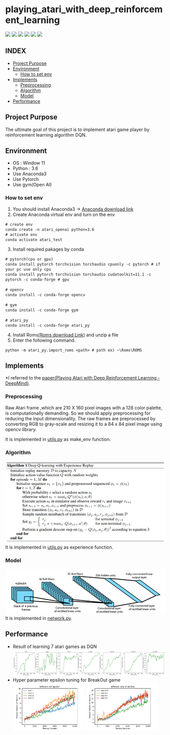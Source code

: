 # playing_atari_with_deep_reinforcement_learning
<div>
  <img src="https://user-images.githubusercontent.com/33629459/204558192-69946810-c81f-46b7-b76e-2f99cf0dc280.mp4">
  <img src="https://user-images.githubusercontent.com/33629459/204559261-0a8c1c93-c634-4639-b4de-8dec370f3a98.mp4">
  <img src="https://user-images.githubusercontent.com/33629459/204559552-5a247675-a4a4-4b99-9e2f-b894c47d31e0.mp4">
  <img src="https://user-images.githubusercontent.com/33629459/204559763-b5bd2840-c215-4a63-83a4-04cd251940f6.mp4">
  <img src="https://user-images.githubusercontent.com/33629459/204559927-7afd441b-3743-47c0-89aa-7dfcb3e183fd.mp4">
  <img src="https://user-images.githubusercontent.com/33629459/204560084-25783678-7eae-4d50-a2a3-a0dcac596796.mp4">
</div>

## INDEX
- [Project Purpose](#project-purpose)
- [Environment](#environment)
  * [How to set env](#how-to-set-env)
- [Implements](#implements)
  * [Preprocessing](#preprocessing)
  * [Algorithm](#algorithm)
  * [Model](#model)
- [Performance](#performance)

## Project Purpose
The ultimate goal of this project is to implement atari game player by reinforcement learning algorithm DQN.

## Environment
- OS : Window 11
- Python : 3.6
- Use Anaconda3
- Use Pytorch
- Use gym(Open AI)

### How to set env
1. You should install Anaconda3 -> [Anaconda download link](https://www.anaconda.com/)
2. Create Anaconda virtual env and turn on the env
```shell
# create env
conda create -n atari_openai python=3.6
# activate env
conda activate atari_test
```  
3. Install required pakages by conda
```shell
# pytorch(cpu or gpu)
conda install pytorch torchvision torchaudio cpuonly -c pytorch # if your pc use only cpu
conda install pytorch torchvision torchaudio cudatoolkit=11.1 -c pytorch -c conda-forge # gpu

# opencv 
conda install -c conda-forge opencv

# gym
conda install -c conda-forge gym

# atari_py
conda install -c conda-forge atari_py
```
4. Install Roms[(Roms download Link)](http://www.atarimania.com/rom_collection_archive_atari_2600_roms.html) and unzip a file
5. Enter the following command.
```shell
python -m atari_py.import_roms <path> # path ex) ~\Roms\ROMS
```


## Implements
*I referred to the [paper(Playing Atari with Deep Reinforcement Learning - DeepMind)](https://arxiv.org/abs/1312.5602).  

### Preprocessing
Raw Atari frame ,which are 210 X 160 pixel images with a 128 color palette, is computationally demanding.
So we should apply preprocessing for reducing the input dimensionality. The raw frames are preprocessed by converting RGB to gray-scale and
resizing it to a 84 x 84 pixel image using opencv library. 

It is implemented in [utils.py](./code/utils.py) as make_env function.
### Algorithm
![algorithm](resource/img/dqn.png)  
It is implemented in [utils.py](./code/utils.py) as experience function.

### Model
![algorithm](./resource/img/network.png)  
It is implemented in [network.py](./code/networks.py).

## Performance
- Result of learning 7 atari games as DQN
![experiment_1](resource/img/experiment_1.png)
- Hyper parameter epsilon tuning for BreakOut game<div>
  <img src="./resource/img/experiment_2.png" style="width: 47%; height=auto;">
  <img src="./resource/img/experiment_3.png" style="width: 47%; height=auto;">
</div>